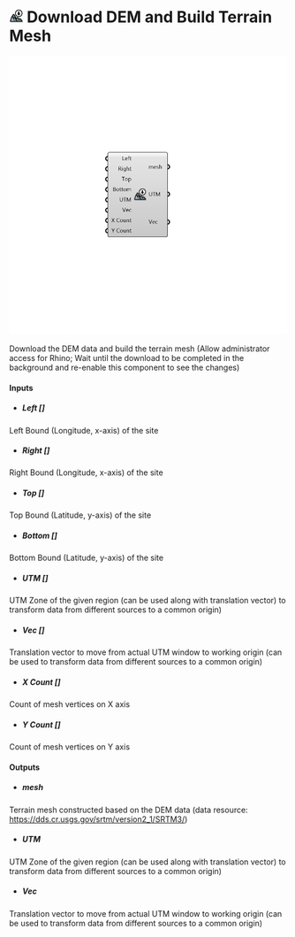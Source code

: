 # ![](../../images/icons/Download_DEM_and_Build_Terrain_Mesh.png) Download DEM and Build Terrain Mesh

![](../../images/components/Download_DEM_and_Build_Terrain_Mesh.png)

Download the DEM data and build the terrain mesh (Allow administrator access for Rhino; Wait until the download to be completed in the background and re-enable this component to see the changes)

#### Inputs
* ##### Left []
Left Bound (Longitude, x-axis) of the site
* ##### Right []
Right Bound (Longitude, x-axis) of the site
* ##### Top []
Top Bound (Latitude, y-axis) of the site
* ##### Bottom []
Bottom Bound (Latitude, y-axis) of the site
* ##### UTM []
UTM Zone of the given region (can be used along with translation vector) to transform data from different sources to a common origin)
* ##### Vec []
Translation vector to move from actual UTM window to working origin (can be used to transform data from different sources to a common origin)
* ##### X Count []
Count of mesh vertices on X axis
* ##### Y Count []
Count of mesh vertices on Y axis

#### Outputs
* ##### mesh
Terrain mesh constructed based on the DEM data (data resource: https://dds.cr.usgs.gov/srtm/version2_1/SRTM3/)
* ##### UTM
UTM Zone of the given region (can be used along with translation vector) to transform data from different sources to a common origin)
* ##### Vec
Translation vector to move from actual UTM window to working origin (can be used to transform data from different sources to a common origin)